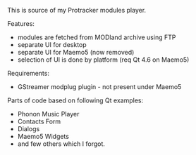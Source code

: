 This is source of my Protracker modules player.

Features:
- modules are fetched from MODland archive using FTP
- separate UI for desktop
- separate UI for Maemo5 (now removed)
- selection of UI is done by platform (req Qt 4.6 on Maemo5)

Requirements:
- GStreamer modplug plugin - not present under Maemo5

Parts of code based on following Qt examples:
- Phonon Music Player
- Contacts Form
- Dialogs
- Maemo5 Widgets
- and few others which I forgot.
